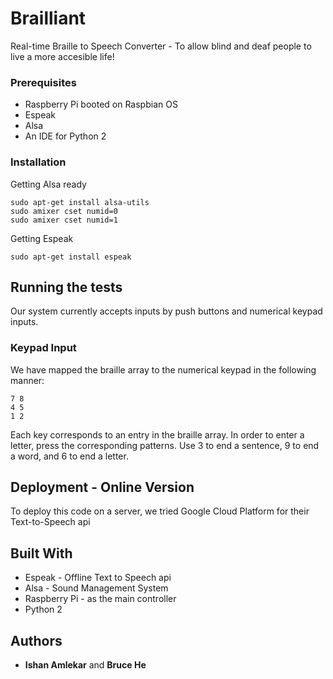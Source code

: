 # Brailliant

Real-time Braille to Speech Converter - To allow blind and deaf people to live a more accesible life!

### Prerequisites

* Raspberry Pi booted on Raspbian OS
* Espeak
* Alsa
* An IDE for Python 2


### Installation


Getting Alsa ready
```
sudo apt-get install alsa-utils
sudo amixer cset numid=0
sudo amixer cset numid=1
```
Getting Espeak
```
sudo apt-get install espeak
```

## Running the tests
Our system currently accepts inputs by push buttons and numerical keypad inputs.

### Keypad Input
We have mapped the braille array to the numerical keypad in the following manner:
```
7 8
4 5
1 2
```

Each key corresponds to an entry in the braille array. In order to enter a letter, press the corresponding patterns. Use 3 to end a sentence, 9 to end a word, and 6 to end a letter.



## Deployment - Online Version

To deploy this code on a server, we tried Google Cloud Platform for their Text-to-Speech api

## Built With

* Espeak - Offline Text to Speech api
* Alsa - Sound Management System
* Raspberry Pi - as the main controller
* Python 2


## Authors

* **Ishan Amlekar** and **Bruce He** 